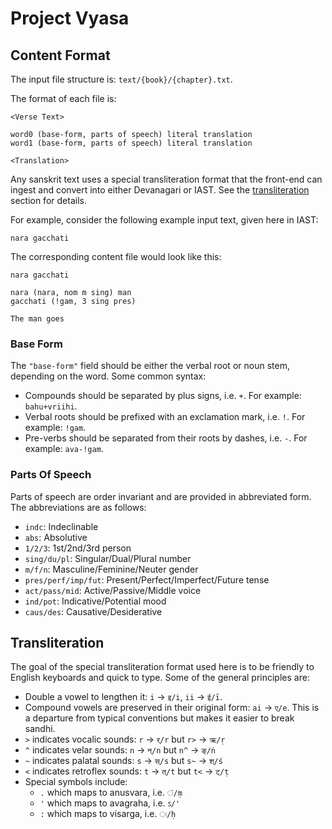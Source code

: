 # Project Vyasa

## Content Format

The input file structure is: `text/{book}/{chapter}.txt`.

The format of each file is:
```
<Verse Text>

word0 (base-form, parts of speech) literal translation
word1 (base-form, parts of speech) literal translation

<Translation>
```
Any sanskrit text uses a special transliteration format that the front-end can 
ingest and convert into either Devanagari or IAST. See the [transliteration](#transliteration)
section for details.


For example, consider the following example input text, given here in IAST:
```
nara gacchati
```

The corresponding content file would look like this:
```
nara gacchati

nara (nara, nom m sing) man
gacchati (!gam, 3 sing pres)

The man goes
```
### Base Form

The `"base-form"` field should be either the verbal root or noun stem, depending on the word.
Some common syntax:

- Compounds should be separated by plus signs, i.e. `+`. For example: `bahu+vriihi`.
- Verbal roots should be prefixed with an exclamation mark, i.e. `!`. For example: `!gam`.
- Pre-verbs should be separated from their roots by dashes, i.e. `-`. For example: `ava-!gam`.

### Parts Of Speech

Parts of speech are order invariant and are provided in abbreviated form. 
The abbreviations are as follows:

- `indc`: Indeclinable
- `abs`: Absolutive
- `1/2/3`: 1st/2nd/3rd person
- `sing/du/pl`: Singular/Dual/Plural number
- `m/f/n`: Masculine/Feminine/Neuter gender
- `pres/perf/imp/fut`: Present/Perfect/Imperfect/Future tense
- `act/pass/mid`: Active/Passive/Middle voice
- `ind/pot`: Indicative/Potential mood
- `caus/des`: Causative/Desiderative

## Transliteration 

The goal of the special transliteration format used here is to be friendly 
to English keyboards and quick to type. Some of the general principles are:

- Double a vowel to lengthen it: `i` -> `इ/i`, `ii` -> `ई/ī`.
- Compound vowels are preserved in their original form: `ai` -> `ए/e`.
  This is a departure from typical conventions but makes it easier to 
  break sandhi.
- `>` indicates vocalic sounds: `r` -> `र्/r` but `r>` -> `ऋ/ṛ`
- `^` indicates velar sounds: `n` -> `न्/n` but `n^` -> `ङ्/ṅ`
- `~` indicates palatal sounds: `s` -> `स्/s` but `s~` -> `श्/ś`
- `<` indicates retroflex sounds: `t` -> `त्/t` but `t<` -> `ट्/ṭ`
- Special symbols include:
  - `.` which maps to anusvara, i.e. `ं/ṃ`
  - `'` which maps to avagraha, i.e. `ऽ/'`
  - `:` which maps to visarga, i.e. `ः/ḥ`